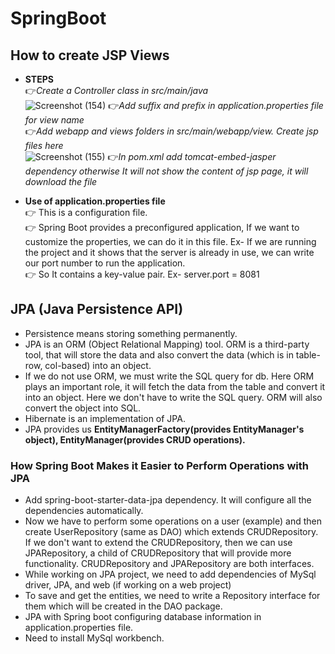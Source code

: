 # SpringBoot

## How to create JSP Views 
* <b>STEPS</b> <br>
  👉<i>Create a Controller class in src/main/java</i><br>
  ![Screenshot (154)](https://github.com/SnehaVarshney11/SpringBoot/assets/78306516/5fef3aa0-3ff8-4f73-b64b-a0457dc97542)
  👉<i>Add suffix and prefix in application.properties file for view name </i><br>
  👉<i>Add webapp and views folders in src/main/webapp/view. Create jsp files here </i><br>
  ![Screenshot (155)](https://github.com/SnehaVarshney11/SpringBoot/assets/78306516/88b941f1-48c4-41d4-8bf2-10fe9867af94)
  👉<i>In pom.xml add tomcat-embed-jasper dependency otherwise It will not show the content of jsp page, it will download the file</i><br>
  
* <b>Use of application.properties file </b><br>
  👉 This is a configuration file. <br>
  👉 Spring Boot provides a preconfigured application, If we want to customize the properties, we can do it in this file.
  Ex- If we are running the project and it shows that the server is already in use, we can write our port number to run the application.<br>
  👉 So It contains a key-value pair. Ex- server.port = 8081  <br>

## JPA (Java Persistence API)
* Persistence means storing something permanently.
* JPA is an ORM (Object Relational Mapping) tool. ORM is a third-party tool, that will store the data and also convert the data (which is in table-row, col-based) into an object.
* If we do not use ORM, we must write the SQL query for db. Here ORM plays an important role, it will fetch the data from the table and convert it into an object. Here we don't have to write the SQL query. ORM will also convert the object into SQL.
* Hibernate is an implementation of JPA.
* JPA provides us <b>EntityManagerFactory(provides EntityManager's object), EntityManager(provides CRUD operations).</b>

### How Spring Boot Makes it Easier to Perform Operations with JPA
* Add spring-boot-starter-data-jpa dependency. It will configure all the dependencies automatically.
* Now we have to perform some operations on a user (example) and then create UserRepository (same as DAO) which extends CRUDRepository. If we don't want to extend the CRUDRepository, then we can use JPARepository, a child of CRUDRepository that will provide more functionality. CRUDRepository and JPARepository are both interfaces.
* While working on JPA project, we need to add dependencies of MySql driver, JPA, and web (if working on a web project)
* To save and get the entities, we need to write a Repository interface for them which will be created in the DAO package.
* JPA with Spring boot configuring database information in application.properties file.
* Need to install MySql workbench. 

